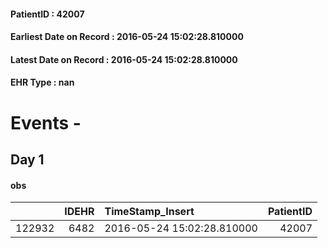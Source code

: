 
#### PatientID : 42007
#### Earliest Date on Record : 2016-05-24 15:02:28.810000
#### Latest Date on Record : 2016-05-24 15:02:28.810000
#### EHR Type : nan

# Events - 

## Day 1

#### obs
|        |   IDEHR | TimeStamp_Insert           |   PatientID |
|-------:|--------:|:---------------------------|------------:|
| 122932 |    6482 | 2016-05-24 15:02:28.810000 |       42007 |


